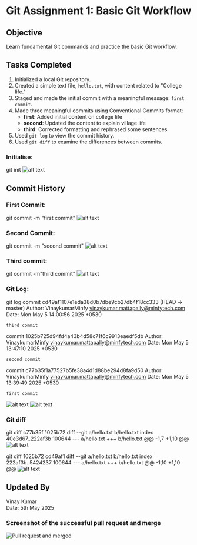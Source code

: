 # Git Assignment 1: Basic Git Workflow

## Objective
Learn fundamental Git commands and practice the basic Git workflow.

## Tasks Completed

1. Initialized a local Git repository.
2. Created a simple text file, `hello.txt`, with content related to "College life."
3. Staged and made the initial commit with a meaningful message: `first commit`.
4. Made three meaningful commits using Conventional Commits format:
   - **first**: Added initial content on college life
   - **second**: Updated the content to explain village life
   - **third**: Corrected formatting and rephrased some sentences
5. Used `git log` to view the commit history.
6. Used `git diff` to examine the differences between commits.

### Initialise:
git init
![alt text](intialise.png)

## Commit History

### First Commit:
git commit -m "first commit"
![alt text](<addand commit for first.png>)

### Second Commit:
git commit -m "second commit"
![alt text](<add and commit for second.png>)

### Third commit:
git commit -m"third commit"
![alt text](<add and commit for third.png>)

### Git Log:
git log
commit cd49af1107e1eda38d0b7dbe9cb27db4f18cc333 (HEAD -> master)
Author: VinaykumarMinfy <vinaykumar.mattapally@minfytech.com>
Date:   Mon May 5 14:00:56 2025 +0530

    third commit

commit 1025b725d94fd4a43b4d58c71f6c9913eaedf5db
Author: VinaykumarMinfy <vinaykumar.mattapally@minfytech.com>
Date:   Mon May 5 13:47:10 2025 +0530

    second commit

commit c77b35f1a77527b5fe38a4d1d88be294d8fa9d50
Author: VinaykumarMinfy <vinaykumar.mattapally@minfytech.com>
Date:   Mon May 5 13:39:49 2025 +0530

    first commit

![alt text](<git log of 3 rd and 2nd.png>)
![alt text](<git log 1.png>)

### Git diff 
git diff c77b35f 1025b72
diff --git a/hello.txt b/hello.txt
index 40e3d67..222af3b 100644
--- a/hello.txt
+++ b/hello.txt
@@ -1,7 +1,10 @@
![alt text](<diff first and second.png>)

git diff 1025b72 cd49af1
diff --git a/hello.txt b/hello.txt
index 222af3b..5424237 100644
--- a/hello.txt
+++ b/hello.txt
@@ -1,10 +1,10 @@
![alt text](<diff second and third.png>)


## Updated By
Vinay Kumar  
Date: 5th May 2025
### Screenshot of the successful pull request and merge
![Pull request and merged](https://github.com/user-attachments/assets/ba61053b-732f-4327-b7c8-0eddff157304)

